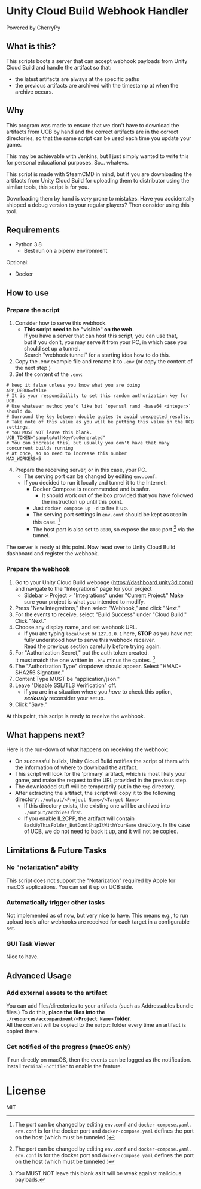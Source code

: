 # Unity Cloud Build Webhook Handler
Powered by CherryPy

## What is this?

This scripts boots a server that can accept webhook payloads from Unity Cloud Build
and handle the artifact so that:
* the latest artifacts are always at the specific paths
* the previous artifacts are archived with the timestamp at when the archive occurs.

## Why

This program was made to ensure that we don't have to download the artifacts from UCB by hand
and the correct artifacts are in the correct directories,
so that the same script can be used each time you update your game.

This may be achievable with Jenkins, but I just simply wanted to write this for personal 
educational purposes. So... whatevs.

This script is made with SteamCMD in mind, but if you are downloading the artifacts
from Unity Cloud Build for uploading them to distributor using the similar tools,
this script is for you.

Downloading them by hand is _very_ prone to mistakes. Have you accidentally shipped
a debug version to your regular players? Then consider using this tool.

## Requirements

* Python 3.8
  * Best run on a pipenv environment

Optional:
* Docker

## How to use

### Prepare the script

1. Consider how to serve this webhook.
   * **This script need to be "visible" on the web.**  
     If you have a server that can host this script, you can use that,  
     but if you don't, you may serve it from your PC, in which case you should set up
     a tunnel.  
     Search "webhook tunnel" for a starting idea how to do this.
2. Copy the .env.example file and rename it to `.env` (or copy the content of the next step.)
3. Set the content of the `.env`:
```dotenv
# keep it false unless you know what you are doing
APP_DEBUG=false
# It is your responsibility to set this random authorization key for UCB.
# Use whatever method you'd like but `openssl rand -base64 <integer>` should do.
# Surround the key between double quotes to avoid unexpected results.
# Take note of this value as you will be putting this value in the UCB settings.
# You MUST NOT leave this blank.
UCB_TOKEN="sampleAuthKeyYouGenerated"
# You can increase this, but usually you don't have that many concurrent builds running
# at once, so no need to increase this number
MAX_WORKERS=5
```
4. Prepare the receiving server, or in this case, your PC. 
   * The serving port can be changed by editing `env.conf`.
   * If you decided to run it locally and tunnel it to the Internet:
     * Docker Compose is recommended and is safer.
       * It should work out of the box provided that 
         you have followed the instruction up until this point.
     * Just `docker compose up -d` to fire it up.
     * The serving port settings in `env.conf` should be kept as `8080` in this case. [^1]
     * The host port is also set to `8080`, so expose the `8080` port [^1] via the tunnel.

The server is ready at this point. Now head over to Unity Cloud Build dashboard
and register the webhook.

### Prepare the webhook

1. Go to your Unity Cloud Build webpage (https://dashboard.unity3d.com/)
   and navigate to the "Integrations" page for your project  
   * Sidebar > Project > "Integrations" under "Current Project."
     Make sure your project is what you intended to modify.
2. Press "New Integrations," then select "Webhook," and click "Next."
3. For the events to receive, select "Build Success" under "Cloud Build." Click "Next."
4. Choose any display name, and set webhook URL.
   * If you are typing `localhost` or `127.0.0.1` here, **STOP** as you have not
   fully understood how to serve this webhook receiver.  
   Read the previous section carefully before trying again.
5. For "Authorization Secret," put the auth token created.  
   It must match the one written in `.env` minus the quotes. [^2]
6. The "Authorization Type" dropdown should appear. Select "HMAC-SHA256 Signature."
7. Content Type MUST be "application/json."
8. Leave "Disable SSL/TLS Verification" off.   
   * if you are in a situation where you _have_ to check this option,
    ***seriously*** reconsider your setup.
9. Click "Save."

[^1]: The port can be changed by editing `env.conf` and `docker-compose.yaml`. 
  `env.conf` is for the docker port and `docker-compose.yaml` defines the port 
  on the host (which must be tunneled.)  
[^2]: You MUST NOT leave this blank as it will be weak against malicious payloads.

At this point, this script is ready to receive the webhook. 

## What happens next?

Here is the run-down of what happens on receiving the webhook:

* On successful builds, Unity Cloud Build notifies the script of them
  with the information of where to download the artifact.
* This script will look for the 'primary' artifact, which is most likely your game,
  and make the request to the URL provided in the previous step.
* The downloaded stuff will be temporarily put in the `tmp` directory.
* After extracting the artifact, the script will copy it to the following directory:
    `./output/<Project Name>/<Target Name>`
  * If this directory exists, the existing one will be archived into `./output/archives` first.
  * If you enable IL2CPP, the artifact will contain `BackUpThisFolder_ButDontShipItWithYourGame` directory.
    In the case of UCB, we do not need to back it up, and it will not be copied.

## Limitations & Future Tasks

### No "notarization" ability

This script does not support the "Notarization" required by Apple for macOS applications.
You can set it up on UCB side.

### Automatically trigger other tasks

Not implemented as of now, but very nice to have. This means e.g., to run upload tools after
webhooks are received for each target in a configurable set.

### GUI Task Viewer

Nice to have.

## Advanced Usage

### Add external assets to the artifact
You can add files/directories to your artifacts (such as Addressables bundle files.)
To do this, **place the files into the `./resources/accompaniment/<Project Name>` folder.**  
All the content will be copied to the `output` folder every time an artifact is copied there.

### Get notified of the progress (macOS only)
If run directly on macOS, then the events can be logged as the notification.  
Install `terminal-notifier` to enable the feature.

# License

MIT
